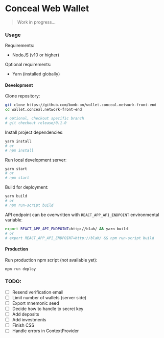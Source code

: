 # Conceal Web Wallet

> Work in progress...

### Usage

Requirements:
 - NodeJS (v10 or higher)

Optional requirements:
 - Yarn (installed globally)

#### Development

Clone repository:
```bash
git clone https://github.com/bomb-on/wallet.conceal.network-front-end
cd wallet.conceal.network-front-end

# optional, checkout specific branch
# git checkout release/0.1.0
```

Install project dependencies:
```bash
yarn install
# or
# npm install
```

Run local development server:
```bash
yarn start
# or
# npm start
```

Build for deployment:
```bash
yarn build
# or
# npm run-script build
```

API endpoint can be overwritten with `REACT_APP_API_ENDPOINT` environmental variable:
```bash
export REACT_APP_API_ENDPOINT=http://blah/ && yarn build
# or
# export REACT_APP_API_ENDPOINT=http://blah/ && npm run-script build
```

#### Production

Run production npm script (not available yet):
```bash
npm run deploy
```

### TODO:

 - [ ] Resend verification email
 - [ ] Limit number of wallets (server side)
 - [ ] Export mnemonic seed
 - [ ] Decide how to handle tx secret key
 - [ ] Add deposits
 - [ ] Add investments
 - [ ] Finish CSS
 - [ ] Handle errors in ContextProvider

